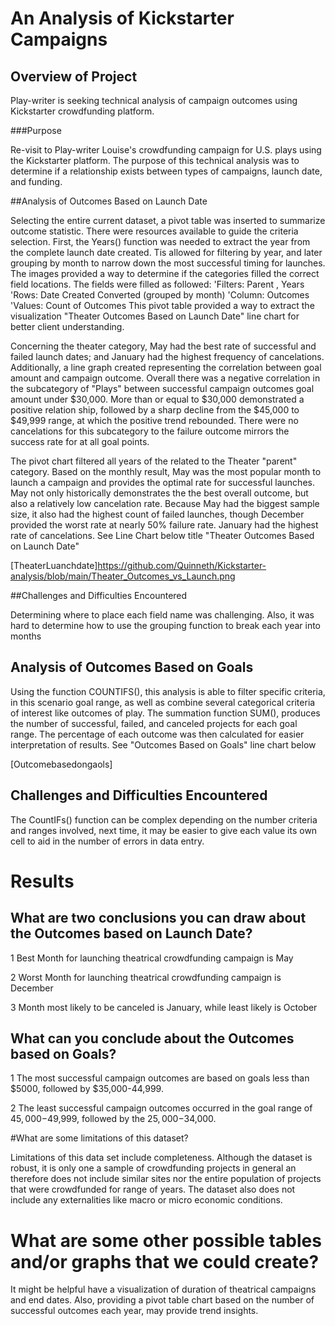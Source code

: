 # An Analysis of Kickstarter Campaigns

## Overview of Project

Play-writer is seeking technical analysis of campaign outcomes using Kickstarter crowdfunding platform. 

###Purpose
 
Re-visit to Play-writer Louise's crowdfunding campaign for U.S. plays using the Kickstarter platform. The purpose of this technical analysis was to determine if a relationship exists between types of campaigns, launch date, and funding.

##Analysis of Outcomes Based on Launch Date

Selecting the entire current dataset, a pivot table was inserted to summarize outcome statistic. There were resources available to guide the criteria selection. First, the Years() function was needed to extract the year from the complete launch date created. Tis allowed for filtering by year, and later grouping by month to narrow down the most successful timing for launches. The images provided a way to determine if the categories filled the correct field locations. The fields were filled as followed:
'Filters:  Parent , Years
'Rows: Date Created Converted (grouped by month)
'Column:  Outcomes
'Values:  Count of Outcomes
This pivot table provided a way to extract the visualization "Theater Outcomes Based on Launch Date" line chart for better client understanding.

Concerning the theater category, May had the best rate of successful and failed launch dates; and January had the highest frequency of cancelations. Additionally, a line graph created representing the correlation between goal amount and campaign outcome. Overall there was a negative correlation in the subcategory of "Plays" between successful campaign outcomes goal amount under $30,000. More than or equal to $30,000 demonstrated a positive relation ship, followed by a sharp decline from the $45,000 to $49,999 range, at which the positive trend rebounded. There were no cancelations for this subcategory to the failure outcome mirrors the success rate for at all goal points.

The pivot chart filtered all years of the related to the Theater "parent" category. Based on the monthly result, May was the most popular month to launch a campaign and provides the optimal rate for successful launches. May not only historically demonstrates the the best overall outcome, but also a relatively low cancelation rate. Because May had the biggest sample size, it also had the highest count of failed launches, though December provided the worst rate at nearly 50% failure rate. January had the highest rate of cancelations. See Line Chart below title "Theater Outcomes Based on Launch Date"

[TheaterLuanchdate]https://github.com/Quinneth/Kickstarter-analysis/blob/main/Theater_Outcomes_vs_Launch.png

##Challenges and Difficulties Encountered

Determining where to place each field name was challenging. Also, it was hard to determine how to use the grouping function to break each year into months

## Analysis of Outcomes Based on Goals

Using the function COUNTIFS(), this analysis is able to filter specific criteria, in this scenario goal range, as well as combine several categorical criteria of interest like outcomes of play. The summation function SUM(), produces the number of successful, failed, and canceled projects for each goal range. The percentage of each outcome was then calculated for easier interpretation of results. See "Outcomes Based on Goals" line chart below

[Outcomebasedongaols]

## Challenges and Difficulties Encountered

The CountIFs() function can be complex depending on the number criteria and ranges involved, next time, it may be easier to give each value its own cell to aid in the number of errors in data entry.

# Results

## What are two conclusions you can draw about the Outcomes based on Launch Date?

1 Best Month for launching theatrical crowdfunding campaign is May

2 Worst Month for launching theatrical crowdfunding campaign is December

3 Month most likely to be canceled is January, while least likely is October

## What can you conclude about the Outcomes based on Goals?

1 The most successful campaign outcomes are based on goals less than $5000, followed by $35,000-44,999.
 
2 The least successful campaign outcomes occurred in the goal range of $45,000-$49,999, followed by the $25,000-$34,000.

#What are some limitations of this dataset?

Limitations of this data set include completeness. Although the dataset is robust, it is only one a sample of crowdfunding projects in general an therefore does not include similar sites nor the entire population of projects that were crowdfunded for range of years. The dataset also does not include any externalities like macro or micro economic conditions. 

# What are some other possible tables and/or graphs that we could create?
It might be helpful have a visualization of duration of theatrical campaigns and end dates. Also, providing a pivot table chart based on the number of successful outcomes each year, may provide trend insights.
